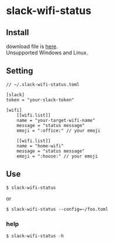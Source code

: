 # slack-wifi-status

## Install

download file is [here](https://github.com/polidog/slack-wifi-status/releases).  
Unsupported Windows and Linux.

## Setting

```
// ~/.slack-wifi-status.toml

[slack]
token = "your-slack-token"

[wifi]
    [[wifi.list]]
    name = "your-target-wifi-name"
    message = "status message"
    emoji = ":office:" // your emoji 

    [[wifi.list]]
    name = "home-wifi"
    message = "status message"
    emoji = ":house:" // your emoji 
```

## Use

```
$ slack-wifi-status
```

or 

```
$ slack-wifi-status --config=~/foo.toml
```


### help

```
$ slack-wifi-status -h
```